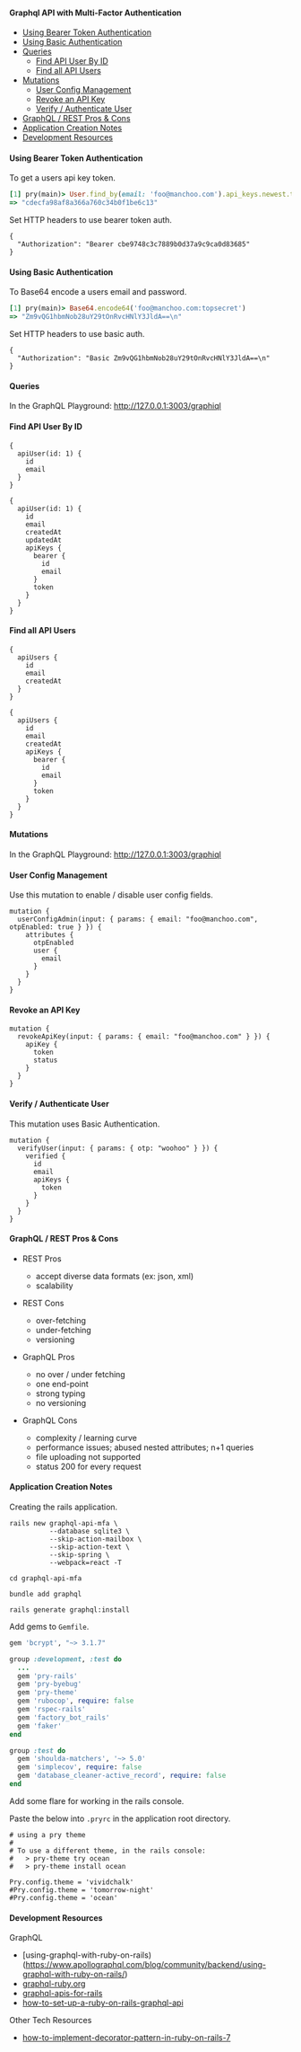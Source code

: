 
#### Graphql API with Multi-Factor Authentication

- [Using Bearer Token Authentication](#using-bearer-token-authentication)
- [Using Basic Authentication](#using-basic-authentication)
- [Queries](#queries)
  - [Find API User By ID](#find-api-user-by-id)
  - [Find all API Users](#find-all-api-users)
- [Mutations](#mutations)
  - [User Config Management](#user-config-management)
  - [Revoke an API Key](#revoke-an-api-key)
  - [Verify / Authenticate User](#verify--authenticate-user)
- [GraphQL / REST Pros & Cons](#graphql--rest-pros--cons)
- [Application Creation Notes](#application-creation-notes)
- [Development Resources](#development-resources)


#### Using Bearer Token Authentication

To get a users api key token.
```ruby
[1] pry(main)> User.find_by(email: 'foo@manchoo.com').api_keys.newest.token
=> "cdecfa98af8a366a760c34b0f1be6c13"
```

Set HTTP headers to use bearer token auth.
```
{
  "Authorization": "Bearer cbe9748c3c7889b0d37a9c9ca0d83685"
}
```

#### Using Basic Authentication

To Base64 encode a users email and password.
```ruby
[1] pry(main)> Base64.encode64('foo@manchoo.com:topsecret')
=> "Zm9vQG1hbmNob28uY29tOnRvcHNlY3JldA==\n"
```

Set HTTP headers to use basic auth.
```
{
  "Authorization": "Basic Zm9vQG1hbmNob28uY29tOnRvcHNlY3JldA==\n"
}
```


#### Queries
In the GraphQL Playground: http://127.0.0.1:3003/graphiql


#### Find API User By ID
```
{
  apiUser(id: 1) {
    id
    email
  } 
}
```

```
{
  apiUser(id: 1) {
    id
    email
    createdAt
    updatedAt
    apiKeys {
      bearer {
        id
        email
      }
      token
    }
  }
}
```

#### Find all API Users
```
{
  apiUsers {
    id
    email
    createdAt
  }
}
```

```
{
  apiUsers {
    id
    email
    createdAt
    apiKeys {
      bearer {
        id
        email
      }
      token
    }
  }
}
```

#### Mutations

In the GraphQL Playground: http://127.0.0.1:3003/graphiql


#### User Config Management

Use this mutation to enable / disable user config fields.
```
mutation {
  userConfigAdmin(input: { params: { email: "foo@manchoo.com", otpEnabled: true } }) {
    attributes {
      otpEnabled
      user {
        email
      }
    }
  }
}
```


#### Revoke an API Key

```
mutation {
  revokeApiKey(input: { params: { email: "foo@manchoo.com" } }) {
    apiKey {
      token
      status
    }
  }
}
```


#### Verify / Authenticate User

This mutation uses Basic Authentication.

```
mutation {
  verifyUser(input: { params: { otp: "woohoo" } }) {
    verified {
      id
      email
      apiKeys {
        token
      }
    }
  }
}
```


#### GraphQL / REST Pros & Cons

- REST Pros
  - accept diverse data formats (ex: json, xml)
  - scalability

- REST Cons
  - over-fetching
  - under-fetching
  - versioning

- GraphQL Pros
  - no over / under fetching
  - one end-point
  - strong typing
  - no versioning

- GraphQL Cons
  - complexity / learning curve
  - performance issues; abused nested attributes; n+1 queries
  - file uploading not supported
  - status 200 for every request


#### Application Creation Notes

Creating the rails application.
```
rails new graphql-api-mfa \
          --database sqlite3 \
          --skip-action-mailbox \
          --skip-action-text \
          --skip-spring \
          --webpack=react -T

cd graphql-api-mfa

bundle add graphql

rails generate graphql:install
```

Add gems to `Gemfile`.

```ruby
gem 'bcrypt', "~> 3.1.7"

group :development, :test do
  ...
  gem 'pry-rails'
  gem 'pry-byebug'
  gem 'pry-theme'
  gem 'rubocop', require: false
  gem 'rspec-rails'
  gem 'factory_bot_rails'
  gem 'faker'
end

group :test do
  gem 'shoulda-matchers', '~> 5.0'
  gem 'simplecov', require: false
  gem 'database_cleaner-active_record', require: false
end
```

Add some flare for working in the rails console.

Paste the below into `.pryrc` in the application root directory.
```
# using a pry theme
#
# To use a different theme, in the rails console:
#   > pry-theme try ocean
#   > pry-theme install ocean

Pry.config.theme = 'vividchalk'
#Pry.config.theme = 'tomorrow-night'
#Pry.config.theme = 'ocean'
```


#### Development Resources

GraphQL

- [using-graphql-with-ruby-on-rails)(https://www.apollographql.com/blog/community/backend/using-graphql-with-ruby-on-rails/)
- [graphql-ruby.org](https://graphql-ruby.org/)
- [graphql-apis-for-rails](https://www.honeybadger.io/blog/graphql-apis-for-rails/)
- [how-to-set-up-a-ruby-on-rails-graphql-api](https://www.digitalocean.com/community/tutorials/how-to-set-up-a-ruby-on-rails-graphql-api)

Other Tech Resources

- [how-to-implement-decorator-pattern-in-ruby-on-rails-7](https://dev.to/vladhilko/how-to-implement-decorator-pattern-in-ruby-on-rails-7ji)
